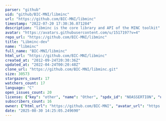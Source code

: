 ```yaml
---
parser: "github"
uid: "github/BIC-MNI/libminc"
url: "https://github.com/BIC-MNI/libminc"
timestamp: "2022-07-20 17:30:36.071284"
description: "libminc is the core library and API of the MINC toolkit"
avatar: "https://avatars.githubusercontent.com/u/1517197?v=4"
repo_url: "https://github.com/BIC-MNI/libminc"
title: "Libminc-dev"
name: "libminc"
full_name: "BIC-MNI/libminc"
html_url: "https://github.com/BIC-MNI/libminc"
created_at: "2012-09-24T20:30:36Z"
updated_at: "2022-04-24T00:20:48Z"
clone_url: "https://github.com/BIC-MNI/libminc.git"
size: 30573
stargazers_count: 17
watchers_count: 17
language: "C"
open_issues_count: 20
license: {"key": "other", "name": "Other", "spdx_id": "NOASSERTION", "url": null, "node_id": "MDc6TGljZW5zZTA="}
subscribers_count: 16
owner: {"html_url": "https://github.com/BIC-MNI", "avatar_url": "https://avatars.githubusercontent.com/u/1517197?v=4", "login": "BIC-MNI", "type": "Organization"}
date: "2025-08-30 14:25:05.249690"
---
```

